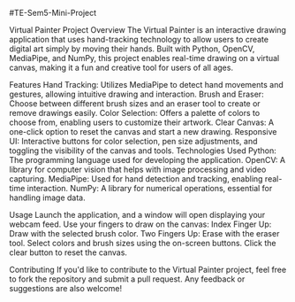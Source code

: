 #TE-Sem5-Mini-Project

Virtual Painter
Project Overview
The Virtual Painter is an interactive drawing application that uses hand-tracking technology to allow users to create digital art simply by moving their hands. Built with Python, OpenCV, MediaPipe, and NumPy, this project enables real-time drawing on a virtual canvas, making it a fun and creative tool for users of all ages.

Features
Hand Tracking: Utilizes MediaPipe to detect hand movements and gestures, allowing intuitive drawing and interaction.
Brush and Eraser: Choose between different brush sizes and an eraser tool to create or remove drawings easily.
Color Selection: Offers a palette of colors to choose from, enabling users to customize their artwork.
Clear Canvas: A one-click option to reset the canvas and start a new drawing.
Responsive UI: Interactive buttons for color selection, pen size adjustments, and toggling the visibility of the canvas and tools.
Technologies Used
Python: The programming language used for developing the application.
OpenCV: A library for computer vision that helps with image processing and video capturing.
MediaPipe: Used for hand detection and tracking, enabling real-time interaction.
NumPy: A library for numerical operations, essential for handling image data.

Usage
Launch the application, and a window will open displaying your webcam feed.
Use your fingers to draw on the canvas:
Index Finger Up: Draw with the selected brush color.
Two Fingers Up: Erase with the eraser tool.
Select colors and brush sizes using the on-screen buttons.
Click the clear button to reset the canvas.

Contributing
If you'd like to contribute to the Virtual Painter project, feel free to fork the repository and submit a pull request. Any feedback or suggestions are also welcome!
